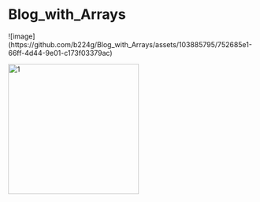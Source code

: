 <h1>Blog_with_Arrays</h1>

<p>![image](https://github.com/b224g/Blog_with_Arrays/assets/103885795/752685e1-66ff-4d44-9e01-c173f03379ac)</p>
<p><img width="265" alt="1" src="https://github.com/b224g/Blog_with_Arrays/assets/103885795/07eb7b15-155c-40f1-9371-c053add4f141"></p>
